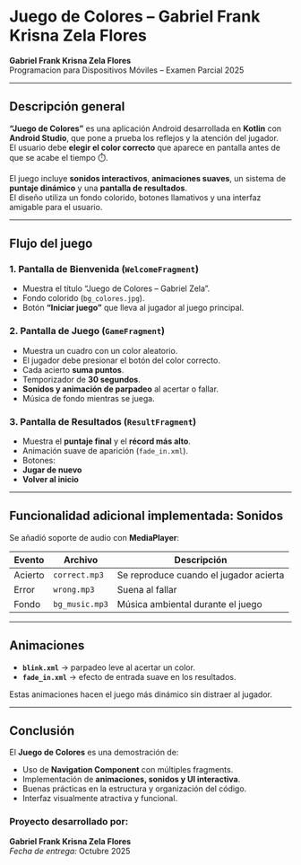 # Juego de Colores – Gabriel Frank Krisna Zela Flores

**Gabriel Frank Krisna Zela Flores**  
Programacion para Dispositivos Móviles – Examen Parcial 2025

---

## Descripción general

**“Juego de Colores”** es una aplicación Android desarrollada en **Kotlin** con **Android Studio**, que pone a prueba los reflejos y la atención del jugador.  
El usuario debe **elegir el color correcto** que aparece en pantalla antes de que se acabe el tiempo ⏱️.  

El juego incluye **sonidos interactivos**, **animaciones suaves**, un sistema de **puntaje dinámico** y una **pantalla de resultados**.  
El diseño utiliza un fondo colorido, botones llamativos y una interfaz amigable para el usuario.

---


## Flujo del juego

### 1. Pantalla de Bienvenida (`WelcomeFragment`)
- Muestra el título “Juego de Colores – Gabriel Zela”.
- Fondo colorido (`bg_colores.jpg`).
- Botón **“Iniciar juego”** que lleva al jugador al juego principal.

### 2. Pantalla de Juego (`GameFragment`)
- Muestra un cuadro con un color aleatorio.
- El jugador debe presionar el botón del color correcto.
- Cada acierto **suma puntos**.
- Temporizador de **30 segundos**.
- **Sonidos y animación de parpadeo** al acertar o fallar.
- Música de fondo mientras se juega.

### 3. Pantalla de Resultados (`ResultFragment`)
- Muestra el **puntaje final** y el **récord más alto**.
- Animación suave de aparición (`fade_in.xml`).
- Botones:
- **Jugar de nuevo**
- **Volver al inicio**

---

## Funcionalidad adicional implementada: Sonidos

Se añadió soporte de audio con **MediaPlayer**:

| Evento | Archivo | Descripción |
|--------|----------|-------------|
| Acierto | `correct.mp3` | Se reproduce cuando el jugador acierta |
| Error | `wrong.mp3` | Suena al fallar |
| Fondo | `bg_music.mp3` | Música ambiental durante el juego |

---

## Animaciones

- **`blink.xml`** → parpadeo leve al acertar un color.  
- **`fade_in.xml`** → efecto de entrada suave en los resultados.  

Estas animaciones hacen el juego más dinámico sin distraer al jugador.

---

## Conclusión

El **Juego de Colores** es una demostración de:
- Uso de **Navigation Component** con múltiples fragments.  
- Implementación de **animaciones, sonidos y UI interactiva**.  
- Buenas prácticas en la estructura y organización del código.  
- Interfaz visualmente atractiva y funcional.  


### Proyecto desarrollado por:
**Gabriel Frank Krisna Zela Flores**  
*Fecha de entrega:* Octubre 2025  


